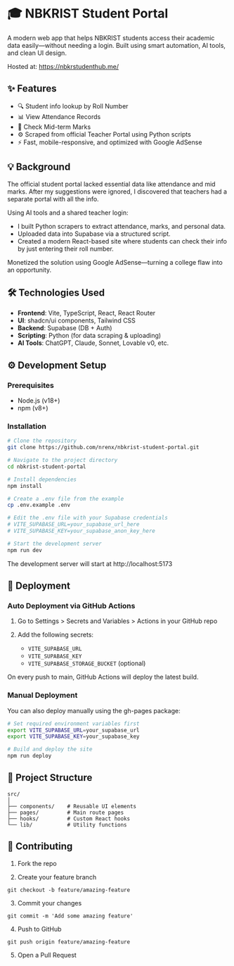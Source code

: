 # 🎓 NBKRIST Student Portal

A modern web app that helps NBKRIST students access their academic data easily—without needing a login. Built using smart automation, AI tools, and clean UI design.

Hosted at: https://nbkrstudenthub.me/

## ✨ Features

- 🔍 Student info lookup by Roll Number
- 📊 View Attendance Records
- 📝 Check Mid-term Marks
- ⚙️ Scraped from official Teacher Portal using Python scripts
- ⚡ Fast, mobile-responsive, and optimized with Google AdSense

## 💡 Background

The official student portal lacked essential data like attendance and mid marks. After my suggestions were ignored, I discovered that teachers had a separate portal with all the info.

Using AI tools and a shared teacher login:

- I built Python scrapers to extract attendance, marks, and personal data.
- Uploaded data into Supabase via a structured script.
- Created a modern React-based site where students can check their info by just entering their roll number.

Monetized the solution using Google AdSense—turning a college flaw into an opportunity.

## 🛠️ Technologies Used

- **Frontend**: Vite, TypeScript, React, React Router
- **UI**: shadcn/ui components, Tailwind CSS
- **Backend**: Supabase (DB + Auth)
- **Scripting**: Python (for data scraping & uploading)
- **AI Tools**: ChatGPT, Claude, Sonnet, Lovable v0, etc.

## ⚙️ Development Setup

### Prerequisites

- Node.js (v18+)
- npm (v8+)

### Installation

```sh
# Clone the repository
git clone https://github.com/nrenx/nbkrist-student-portal.git

# Navigate to the project directory
cd nbkrist-student-portal

# Install dependencies
npm install

# Create a .env file from the example
cp .env.example .env

# Edit the .env file with your Supabase credentials
# VITE_SUPABASE_URL=your_supabase_url_here
# VITE_SUPABASE_KEY=your_supabase_anon_key_here

# Start the development server
npm run dev
```

The development server will start at http://localhost:5173

## 🚀 Deployment

### Auto Deployment via GitHub Actions

1. Go to Settings > Secrets and Variables > Actions in your GitHub repo

2. Add the following secrets:
   - `VITE_SUPABASE_URL`
   - `VITE_SUPABASE_KEY`
   - `VITE_SUPABASE_STORAGE_BUCKET` (optional)

On every push to main, GitHub Actions will deploy the latest build.

### Manual Deployment

You can also deploy manually using the gh-pages package:

```sh
# Set required environment variables first
export VITE_SUPABASE_URL=your_supabase_url
export VITE_SUPABASE_KEY=your_supabase_key

# Build and deploy the site
npm run deploy
```

## 🧱 Project Structure

```
src/
│
├── components/    # Reusable UI elements
├── pages/         # Main route pages
├── hooks/         # Custom React hooks
└── lib/           # Utility functions
```

## 🤝 Contributing

1. Fork the repo

2. Create your feature branch
```
git checkout -b feature/amazing-feature
```

3. Commit your changes
```
git commit -m 'Add some amazing feature'
```

4. Push to GitHub
```
git push origin feature/amazing-feature
```

5. Open a Pull Request
